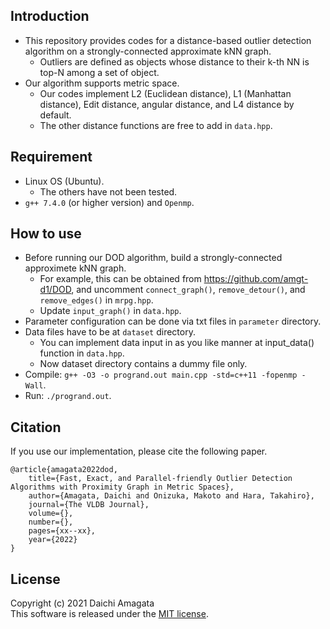 ## Introduction
* This repository provides codes for a distance-based outlier detection algorithm on a strongly-connected approximate kNN graph.
   * Outliers are defined as objects whose distance to their k-th NN is top-N among a set of object.
* Our algorithm supports metric space.
    * Our codes implement L2 (Euclidean distance), L1 (Manhattan distance), Edit distance, angular distance, and L4 distance by default.
    * The other distance functions are free to add in `data.hpp`.

## Requirement
* Linux OS (Ubuntu).
   * The others have not been tested.
* `g++ 7.4.0` (or higher version) and `Openmp`.

## How to use
* Before running our DOD algorithm, build a strongly-connected approximete kNN graph.
  * For example, this can be obtained from https://github.com/amgt-d1/DOD, and uncomment `connect_graph()`, `remove_detour()`, and `remove_edges()` in `mrpg.hpp`.
  * Update `input_graph()` in `data.hpp`.
* Parameter configuration can be done via txt files in `parameter` directory.
* Data files have to be at `dataset` directory.
   * You can implement data input in as you like manner at input_data() function in `data.hpp`.
   * Now dataset directory contains a dummy file only.
* Compile: `g++ -O3 -o progrand.out main.cpp -std=c++11 -fopenmp -Wall`.
* Run: `./progrand.out`.


## Citation
If you use our implementation, please cite the following paper.
``` 
@article{amagata2022dod,  
    title={Fast, Exact, and Parallel-friendly Outlier Detection Algorithms with Proximity Graph in Metric Spaces},  
    author={Amagata, Daichi and Onizuka, Makoto and Hara, Takahiro},  
    journal={The VLDB Journal},
    volume={},
    number={},
    pages={xx--xx},  
    year={2022}  
}
``` 

## License
Copyright (c) 2021 Daichi Amagata  
This software is released under the [MIT license](https://github.com/amgt-d1/DOD-kNN/blob/main/license.txt).
